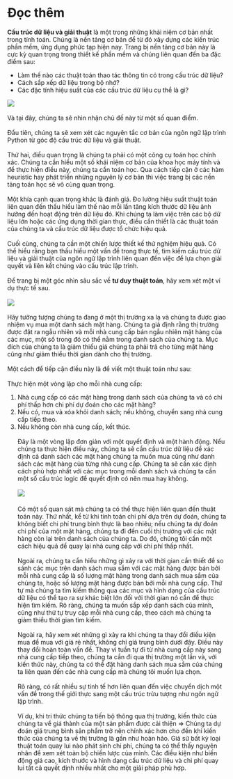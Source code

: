 # Đọc thêm
**Cấu trúc dữ liệu và giải thuật** là một trong những khái niệm cơ bản nhất trong tính toán. Chúng là nền tảng cơ bản để từ đó xây dựng các kiến trúc phần mềm, ứng dụng phức tạp hiện nay. Trang bị nền tảng cơ bản này là cực kỳ quan trọng trong thiết kế phần mềm và chúng liên quan đến ba đặc điểm sau:
- Làm thế nào các thuật toán thao tác thông tin có trong cấu trúc dữ liệu?
- Cách sắp xếp dữ liệu trong bộ nhớ?
- Các đặc tính hiệu suất của các cấu trúc dữ liệu cụ thể là gì?

![](https://image.slidesharecdn.com/datastructuresandalgorithms-131101140849-phpapp01/95/data-structures-and-algorithms-2-638.jpg?cb=1383315896)
<br><br>
Và tại đây, chúng ta sẽ nhìn nhận chủ đề này từ một số quan điểm. 
<br><br>
Đầu tiên, chúng ta sẽ xem xét các nguyên tắc cơ bản của ngôn ngữ lập trình Python từ góc độ cấu trúc dữ liệu và giải thuật. 
<br><br>
Thứ hai, điều quan trọng là chúng ta phải có một công cụ toán học chính xác. Chúng ta cần hiểu một số khái niệm cơ bản của khoa học máy tính và để thực hiện điều này, chúng ta cần toán học. Qua cách tiếp cận ở các hàm heuristic hay phát triển những nguyên lý cơ bản thì việc trang bị các nền tảng toán học sẽ vô cùng quan trọng.
<br><br>
Một khía cạnh quan trọng khác là đánh giá. Đo lường hiệu suất thuật toán liên quan đến thấu hiểu làm thế nào mỗi lần tăng kích thước dữ liệu ảnh hưởng đến hoạt động trên dữ liệu đó. Khi chúng ta làm việc trên các bộ dữ liệu lớn hoặc các ứng dụng thời gian thực, điều cần thiết là các thuật toán của chúng ta và cấu trúc dữ liệu được tổ chức hiệu quả.
<br><br>
Cuối cùng, chúng ta cần một chiến lược thiết kế thử nghiệm hiệu quả. Có thể hiểu rằng bạn thấu hiểu một vấn đề trong thực tế, tìm kiếm cấu trúc dữ liệu và giải thuật của ngôn ngữ lập trình liên quan đến việc để lựa chọn giải quyết và liên kết chúng vào cấu trúc lập trình.
<br><br>
Để trang bị một góc nhìn sâu sắc về **tư duy thuật toán**, hãy xem xét một ví dụ thực tế sau.
<br><br>
![](https://uploadarticle.com/wp-content/uploads/2018/03/timing-stock-market.jpg)
<br><br>
Hãy tưởng tượng chúng ta đang ở một thị trường xa lạ và chúng ta được giao nhiệm vụ mua một danh sách mặt hàng. Chúng ta giả định rằng thị trường được đặt ra ngẫu nhiên và mỗi nhà cung cấp bán ngẫu nhiên mặt hàng của các mục, một số trong đó có thể nằm trong danh sách của chúng ta. Mục đích của chúng ta là giảm thiểu giá chúng ta phải trả cho từng mặt hàng cũng như giảm thiểu thời gian dành cho thị trường. 
<br><br>
Một cách để tiếp cận điều này là để viết một thuật toán như sau:
<br><br>
Thực hiện một vòng lặp cho mỗi nhà cung cấp:
  1. Nhà cung cấp có các mặt hàng trong danh sách của chúng ta và có chi phí thấp hơn chi phí dự đoán cho các mặt hàng?
  2. Nếu có, mua và xóa khỏi danh sách; nếu không, chuyển sang nhà cung cấp tiếp theo.
  3. Nếu không còn nhà cung cấp, kết thúc.
<br><br>
Đây là một vòng lặp đơn giản với một quyết định và một hành động. Nếu chúng ta thực hiện điều này, chúng ta sẽ cần cấu trúc dữ liệu để xác định cả danh sách các mặt hàng chúng ta muốn mua cũng như danh sách các mặt hàng của từng nhà cung cấp. Chúng ta sẽ cần xác định cách phù hợp nhất với các mục trong mỗi danh sách và chúng ta cần một số cấu trúc logic để quyết định có nên mua hay không.
<br><br>
![](https://marketrealist.imgix.net/uploads/2016/09/Soybean-Prices-2016-09-12.jpg)
<br><br>
Có một số quan sát mà chúng ta có thể thực hiện liên quan đến thuật toán này. Thứ nhất, kể từ khi tính toán chi phí dựa trên dự đoán, chúng ta không biết chi phí trung bình thực là bao nhiêu; nếu chúng ta dự đoán chi phí của một mặt hàng, chúng ta đi đến cuối thị trường với các mặt hàng còn lại trên danh sách của chúng ta. Do đó, chúng tôi cần một cách hiệu quả để quay lại nhà cung cấp với chi phí thấp nhất.
<br><br>
Ngoài ra, chúng ta cần hiểu những gì xảy ra với thời gian cần thiết để so sánh các mục trên danh sách mua sắm với các mặt hàng được bán bởi mỗi nhà cung cấp là số lượng mặt hàng trong danh sách mua sắm của chúng ta, hoặc số lượng mặt hàng được bán bởi mỗi nhà cung cấp. Thứ tự mà chúng ta tìm kiếm thông qua các mục và hình dạng của cấu trúc dữ liệu có thể tạo ra sự khác biệt lớn đối với thời gian nó cần để thực hiện tìm kiếm. Rõ ràng, chúng ta muốn sắp xếp danh sách của mình, cũng như thứ tự truy cập mỗi nhà cung cấp, theo cách mà chúng ta giảm thiểu thời gian tìm kiếm.
<br><br>
Ngoài ra, hãy xem xét những gì xảy ra khi chúng ta thay đổi điều kiện mua để mua với giá rẻ nhất, không chỉ giá trung bình dưới đây. Điều này thay đổi hoàn toàn vấn đề. Thay vì tuần tự đi từ nhà cung cấp này sang nhà cung cấp tiếp theo, chúng ta cần đi qua thị trường một lần và, với kiến thức này, chúng ta có thể đặt hàng danh sách mua sắm của chúng ta liên quan đến các nhà cung cấp mà chúng tôi muốn lựa chọn.
<br><br>
Rõ ràng, có rất nhiều sự tinh tế hơn liên quan đến việc chuyển dịch một vấn đề trong thế giới thực sang một cấu trúc trừu tượng như ngôn ngữ lập trình. 
<br><br>
Ví dụ, khi tri thức chúng ta tiến bộ thông qua thị trường, kiến thức của chúng ta về giá thành của một sản phẩm được cải thiện => Chúng ta dự đoán giá trung bình sản phẩm trở nên chính xác hơn cho đến khi kiến thức của chúng ta về thị trường là gần như hoàn hảo. Giả sử bất kỳ loại thuật toán quay lui nào phát sinh chi phí, chúng ta có thể thấy nguyên nhân để xem xét toàn bộ chiến lược của mình. Các điều kiện như biến động giá cao, kích thước và hình dạng cấu trúc dữ liệu và chi phí quay lui tất cả quyết định nhiều nhất cho một giải pháp phù hợp.
